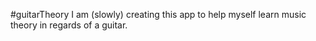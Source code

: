 #guitarTheory
I am (slowly) creating this app to help myself learn music theory in regards of a guitar.
